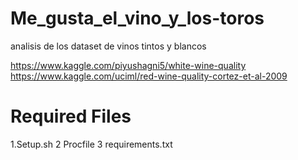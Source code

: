 # Me_gusta_el_vino_y_los-toros
analisis de los dataset de vinos tintos y blancos

https://www.kaggle.com/piyushagni5/white-wine-quality
https://www.kaggle.com/uciml/red-wine-quality-cortez-et-al-2009


# Required Files
1.Setup.sh
2 Procfile
3 requirements.txt